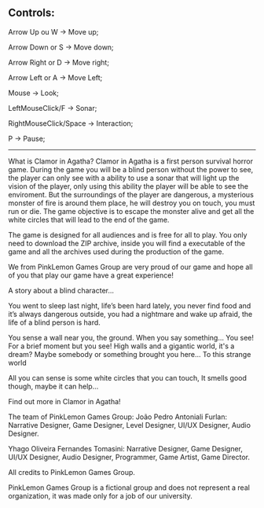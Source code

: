 Controls: 
---------------------------------------------------------------------------------------------------

Arrow Up ou W   ->   Move up;

Arrow Down or S   ->   Move down;

Arrow Right or D   ->   Move right;

Arrow Left or A   ->   Move Left;

Mouse   ->   Look;

LeftMouseClick/F   ->   Sonar;

RightMouseClick/Space   ->   Interaction;

P   ->   Pause;

---------------------------------------------------------------------------------------------------

What is Clamor in Agatha?
Clamor in Agatha is a first person survival horror game. During the game you will be a blind person without the power to see, the player can only see with a ability to use a sonar that will light up the vision of the player, only using this ability  the player will be able to see the enviroment. But the surroundings of the player are dangerous, a mysterious monster of fire is around them place, he will destroy you on touch, you must run or die. The game objective is to escape the monster alive and get all the white circles that will lead to the end of the game.

The game is designed for all audiences and is free for all to play. You only need to download the ZIP archive, inside you will find a executable of the game and all the archives used during the production of the game. 

We from PinkLemon Games Group are very proud of our game and hope all of you that play our game have a great experience! 



A story about a blind character...


You went to sleep last night, life’s been hard lately, you never find food and it’s always dangerous outside, you had a nightmare and wake up afraid, the life of a blind person is hard.



You sense a wall near you, the ground.  When you say something... You see! For a brief moment but you see! High walls and a gigantic world, it's a dream? Maybe somebody or something brought you here... To this strange world



All you can sense is some white circles that you can touch, It smells good though, maybe it can help... 



Find out more  in Clamor in Agatha!


The team of PinkLemon Games Group:
João Pedro Antoniali Furlan: Narrative Designer, Game Designer, Level Designer, UI/UX Designer, Audio Designer.

Yhago Oliveira Fernandes Tomasini: Narrative Designer, Game Designer, UI/UX Designer, Audio Designer, Programmer, Game Artist, Game Director.

All credits to PinkLemon Games Group.

PinkLemon Games Group is a fictional group and does not represent a real organization, it was made only for a job of our university.

